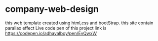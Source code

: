 # company-web-design
this web template created using html,css and bootStrap. this site contain parallax effect
Live code pen of this project link is https://codepen.io/adhavalboy/pen/EvQwxW
